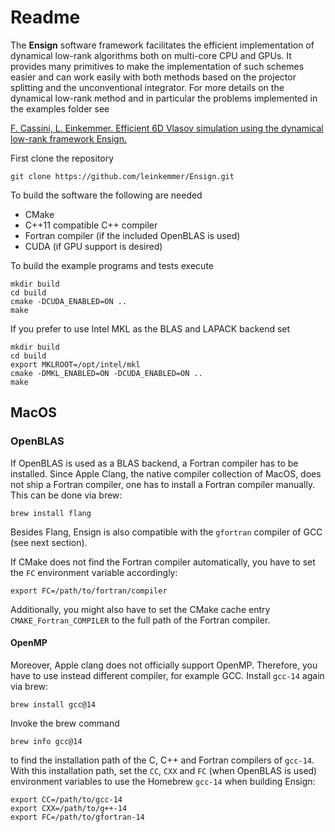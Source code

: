 # Readme

The **Ensign** software framework facilitates the efficient implementation of dynamical low-rank algorithms both on multi-core CPU and GPUs. It provides many primitives to make the implementation of such schemes easier and can work easily with both methods based on the projector splitting and the unconventional integrator. For more details on the dynamical low-rank method and in particular the problems implemented in the examples folder see

[F. Cassini, L. Einkemmer. Efficient 6D Vlasov simulation using the dynamical low-rank framework Ensign.](https://arxiv.org/abs/2110.13481)

First clone the repository

    git clone https://github.com/leinkemmer/Ensign.git

To build the software the following are needed
- CMake
- C++11 compatible C++ compiler
- Fortran compiler (if the included OpenBLAS is used)
- CUDA (if GPU support is desired)

To build the example programs and tests execute

    mkdir build
    cd build
    cmake -DCUDA_ENABLED=ON ..
    make

If you prefer to use Intel MKL as the BLAS and LAPACK backend set

    mkdir build
    cd build
    export MKLROOT=/opt/intel/mkl
    cmake -DMKL_ENABLED=ON -DCUDA_ENABLED=ON ..
    make

## MacOS

### OpenBLAS
If OpenBLAS is used as a BLAS backend, a Fortran compiler has to be installed. Since Apple Clang, the native compiler collection of MacOS, does not ship a Fortran compiler, one has to install a Fortran compiler manually. This can be done via brew:

    brew install flang

Besides Flang, Ensign is also compatible with the `gfortran` compiler of GCC (see next section).

If CMake does not find the Fortran compiler automatically, you have to set the `FC` environment variable accordingly:

    export FC=/path/to/fortran/compiler

Additionally, you might also have to set the CMake cache entry `CMAKE_Fortran_COMPILER` to the full path of the Fortran compiler.

#### OpenMP
Moreover, Apple clang does not officially support OpenMP. Therefore, you have to use instead different compiler, for example GCC. Install `gcc-14` again via brew:

    brew install gcc@14

Invoke the brew command

    brew info gcc@14

to find the installation path of the C, C++ and Fortran compilers of `gcc-14`. With this installation path, set the `CC`, `CXX` and `FC` (when OpenBLAS is used) environment variables to use the Homebrew `gcc-14` when building Ensign:

    export CC=/path/to/gcc-14
    export CXX=/path/to/g++-14
    export FC=/path/to/gfortran-14